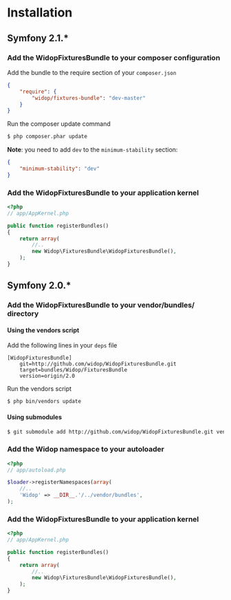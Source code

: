 # Installation

## Symfony 2.1.*

### Add the WidopFixturesBundle to your composer configuration

Add the bundle to the require section of your `composer.json`

``` json
{
    "require": {
        "widop/fixtures-bundle": "dev-master"
    }
}
```

Run the composer update command

``` bash
$ php composer.phar update
```

**Note**: you need to add `dev` to the `minimum-stability` section:

``` json
{
    "minimum-stability": "dev"
}
```

### Add the WidopFixturesBundle to your application kernel

``` php
<?php
// app/AppKernel.php

public function registerBundles()
{
    return array(
        //..
        new Widop\FixturesBundle\WidopFixturesBundle(),
    );
}
```

## Symfony 2.0.*

### Add the WidopFixturesBundle to your vendor/bundles/ directory

#### Using the vendors script

Add the following lines in your ``deps`` file

```
[WidopFixturesBundle]
    git=http://github.com/widop/WidopFixturesBundle.git
    target=bundles/Widop/FixturesBundle
    version=origin/2.0
```

Run the vendors script

``` bash
$ php bin/vendors update
```

#### Using submodules

``` bash
$ git submodule add http://github.com/widop/WidopFixturesBundle.git vendor/bundles/Widop/FixturesBundle
```

### Add the Widop namespace to your autoloader

``` php
<?php
// app/autoload.php

$loader->registerNamespaces(array(
    //..
    'Widop' => __DIR__.'/../vendor/bundles',
);
```

### Add the WidopFixturesBundle to your application kernel

``` php
<?php
// app/AppKernel.php

public function registerBundles()
{
    return array(
        //..
        new Widop\FixturesBundle\WidopFixturesBundle(),
    );
}
```
